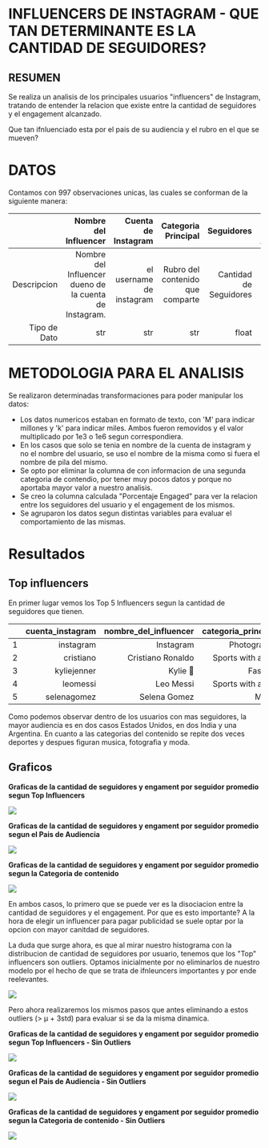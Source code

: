 # INFLUENCERS DE INSTAGRAM - QUE TAN DETERMINANTE ES LA CANTIDAD DE SEGUIDORES?

## RESUMEN
Se realiza un analisis de los principales usuarios "influencers" de Instagram, tratando de entender
la relacion que existe entre la cantidad de seguidores y el engagement alcanzado. 

Que tan ifnluenciado esta por el pais de su audiencia y el rubro en el que se mueven?

# DATOS

Contamos con 997 observaciones unicas, las cuales se conforman de la siguiente manera:

|  | Nombre del Influencer | Cuenta de Instagram | Categoria Principal | Seguidores |  Principal Pais Audciencia | Engagement | Engagement Promedio |  |
|---:|---:|---:|---:|---:|---:|---:|---:|---|
| Descripcion | Nombre del Influencer dueno de la cuenta de Instagram. | el username de instagram | Rubro del contenido que comparte| Cantidad de Seguidores| Pais de donde son la mayoria de sus seguidores | Usuarios que interactuan con su contenido| Usuarios que interactuan con su contenido en promedio |  |
| Tipo de Dato | str | str | str | float | str | float | float |  |

# METODOLOGIA PARA EL ANALISIS
Se realizaron determinadas transformaciones para poder manipular los datos:
* Los datos numericos estaban en formato de texto, con 'M' para indicar millones y 'k' para indicar miles. Ambos fueron removidos y el valor multiplicado por 1e3 o 1e6 segun correspondiera.
* En los casos que solo se tenia en nombre de la cuenta de instagram y no el nombre del usuario, se uso el nombre de la misma como si fuera el nombre de pila del mismo.
* Se opto por eliminar la columna de con informacion de una segunda categoria de contendio, por tener muy pocos datos y porque no aportaba mayor valor a nuestro analisis. 
* Se creo la columna calculada "Porcentaje Engaged" para ver la relacion entre los seguidores del usuario y el engagement de los mismos.
* Se agruparon los datos segun distintas variables para evaluar el comportamiento de las mismas.


# Resultados
## Top influencers

En primer lugar vemos los Top 5 Influencers segun la cantidad de seguidores que tienen.

|   | cuenta_instagram   | nombre_del_influencer   | categoria_principal   |   seguidores | pais_audiencia   |   engagement |   engagement_promedio |   porcentaje_engaged |  |
|---:|---:|---:|---:|---:|---:|---:|---:|---:|---|
| 1 | instagram   | Instagram     | Photography     |    4.872e+08 | India     | 352300       |         467400        |             0.095936 |  |
| 2 | cristiano          | Cristiano Ronaldo       | Sports with a ball    |    4.196e+08 | India            |      5.7e+06 |              7e+06    |             1.66826  |  |
| 3 | kyliejenner        | Kylie 🤍                | Fashion               |    3.233e+08 | United States    |      7.6e+06 |              1.23e+07 |             3.80452  |  |
| 4 | leomessi           | Leo Messi               | Sports with a ball    |    3.154e+08 | Argentina        |      4e+06   |              5.3e+06  |             1.68041  |  |
| 5 | selenagomez        | Selena Gomez            | Music                 |    3.082e+08 | United States    |      3.3e+06 |              4.4e+06  |             1.42764  |

Como podemos observar dentro de los usuarios con mas seguidores, la mayor audiencia es en dos casos Estados Unidos, en dos India y una Argentina. 
En cuanto a las categorias del contenido se repite dos veces deportes y despues figuran musica, fotografia y moda.

## Graficos
 **Graficas de la cantidad de seguidores y engament por seguidor promedio segun Top Influencers**
 
![](http://localhost:8888/doc/tree/Documents/GitHub/intro-al-analisis-de-datos/graph%20top%205.png)

 **Graficas de la cantidad de seguidores y engament por seguidor promedio segun el Pais de Audiencia**

![](http://localhost:8888/doc/tree/Documents/GitHub/intro-al-analisis-de-datos/grafica_paises.png)

**Graficas de la cantidad de seguidores y engament por seguidor promedio segun la Categoria de contenido**

![](http://localhost:8888/doc/tree/Documents/GitHub/intro-al-analisis-de-datos/grafica_categorias.png)

En ambos casos, lo primero que se puede ver es la disociacion entre la cantidad de seguidores y el engagement. 
Por que es esto importante? A la hora de elegir un influencer para pagar publicidad se suele optar por la opcion con mayor canitdad de seguidores. 

La duda que surge ahora, es que al mirar nuestro histograma con la distribucion de cantidad de seguidores por usuario, tenemos que los "Top" influencers son outliers. Optamos inicialmente por no eliminarlos de nuestro modelo por el hecho de que se trata de ifnleuncers importantes y por ende reelevantes.

![](http://localhost:8888/doc/tree/Documents/GitHub/intro-al-analisis-de-datos/histograma.png)
 
Pero ahora realizaremos los mismos pasos que antes eliminando a estos outliers (> μ + 3std) para evaluar si se da la misma dinamica.

 **Graficas de la cantidad de seguidores y engament por seguidor promedio segun Top Influencers - Sin Outliers**
 
![](http://localhost:8888/doc/tree/Documents/GitHub/intro-al-analisis-de-datos/top%20sin%20outliers.png)

 **Graficas de la cantidad de seguidores y engament por seguidor promedio segun el Pais de Audiencia - Sin Outliers**

![](http://localhost:8888/doc/tree/Documents/GitHub/intro-al-analisis-de-datos/paises%20sin%20outliers.png)

**Graficas de la cantidad de seguidores y engament por seguidor promedio segun la Categoria de contenido - Sin Outliers**

![](http://localhost:8888/doc/tree/Documents/GitHub/intro-al-analisis-de-datos/categorias%20sin%20outliers.png)

